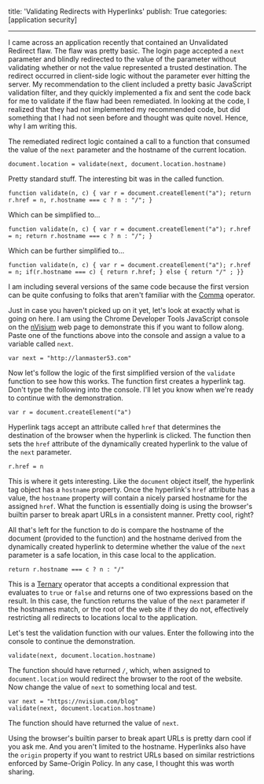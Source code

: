 title: 'Validating Redirects with Hyperlinks'
publish: True
categories: [application security]

---

I came across an application recently that contained an Unvalidated Redirect flaw. The flaw was pretty basic. The login page accepted a `next` parameter and blindly redirected to the value of the parameter without validating whether or not the value represented a trusted destination. The redirect occurred in client-side logic without the parameter ever hitting the server. My recommendation to the client included a pretty basic JavaScript validation filter, and they quickly implemented a fix and sent the code back for me to validate if the flaw had been remediated. In looking at the code, I realized that they had not implemented my recommended code, but did something that I had not seen before and thought was quite novel. Hence, why I am writing this.

<!-- READMORE -->

The remediated redirect logic contained a call to a function that consumed the value of the `next` parameter and the hostname of the current location.

``` text
document.location = validate(next, document.location.hostname)
```

Pretty standard stuff. The interesting bit was in the called function.

``` text
function validate(n, c) { var r = document.createElement("a"); return r.href = n, r.hostname === c ? n : "/"; }
```

Which can be simplified to...

``` text
function validate(n, c) { var r = document.createElement("a"); r.href = n; return r.hostname === c ? n : "/"; }
```

Which can be further simplified to...

``` text
function validate(n, c) { var r = document.createElement("a"); r.href = n; if(r.hostname === c) { return r.href; } else { return "/" ; }}
```

I am including several versions of the same code because the first version can be quite confusing to folks that aren't familiar with the [Comma](https://developer.mozilla.org/en-US/docs/Web/JavaScript/Reference/Operators/Comma_Operator) operator.

Just in case you haven't picked up on it yet, let's look at exactly what is going on here. I am using the Chrome Developer Tools JavaScript console on the [nVisium](https://nvisium.com) web page to demonstrate this if you want to follow along. Paste one of the functions above into the console and assign a value to a variable called `next`.

``` text
var next = "http://lanmaster53.com"
```

Now let's follow the logic of the first simplified version of the `validate` function to see how this works. The function first creates a hyperlink tag. Don't type the following into the console. I'll let you know when we're ready to continue with the demonstration.

``` text
var r = document.createElement("a")
```

Hyperlink tags accept an attribute called `href` that determines the destination of the browser when the hyperlink is clicked. The function then sets the `href` attribute of the dynamically created hyperlink to the value of the `next` parameter.

``` text
r.href = n
```

This is where it gets interesting. Like the `document` object itself, the hyperlink tag object has a `hostname` property. Once the hyperlink's `href` attribute has a value, the `hostname` property will contain a nicely parsed hostname for the assigned `href`. What the function is essentially doing is using the browser's builtin parser to break apart URLs in a consistent manner. Pretty cool, right?

All that's left for the function to do is compare the hostname of the document (provided to the function) and the hostname derived from the dynamically created hyperlink to determine whether the value of the `next` parameter is a safe location, in this case local to the application.

``` text
return r.hostname === c ? n : "/"
```

This is a [Ternary](https://developer.mozilla.org/en-US/docs/Web/JavaScript/Reference/Operators/Conditional_Operator) operator that accepts a conditional expression that evaluates to `true` or `false` and returns one of two expressions based on the result. In this case, the function returns the value of the `next` parameter if the hostnames match, or the root of the web site if they do not, effectively restricting all redirects to locations local to the application.

Let's test the validation function with our values. Enter the following into the console to continue the demonstration.

``` text
validate(next, document.location.hostname)
```

The function should have returned `/`, which, when assigned to `document.location` would redirect the browser to the root of the website. Now change the value of `next` to something local and test.

``` text
var next = "https://nvisium.com/blog"
validate(next, document.location.hostname)
```

The function should have returned the value of `next`.

Using the browser's builtin parser to break apart URLs is pretty darn cool if you ask me. And you aren't limited to the hostname. Hyperlinks also have the `origin` property if you want to restrict URLs based on similar restrictions enforced by Same-Origin Policy. In any case, I thought this was worth sharing.
